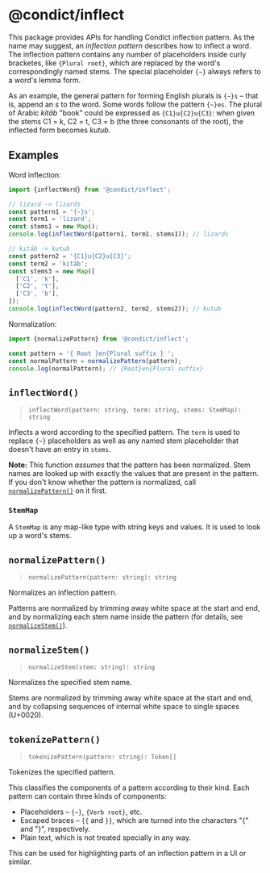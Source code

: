 # @condict/inflect

This package provides APIs for handling Condict inflection pattern. As the name may suggest, an _inflection pattern_ describes how to inflect a word. The inflection pattern contains any number of placeholders inside curly bracketes, like `{Plural root}`, which are replaced by the word's correspondingly named stems. The special placeholder `{~}` always refers to a word's lemma form.

As an example, the general pattern for forming English plurals is `{~}s` – that is, append an _s_ to the word. Some words follow the pattern `{~}es`. The plural of Arabic _kitāb_ "book" could be expressed as `{C1}u{C2}u{C3}`: when given the stems C1 = k, C2 = t, C3 = b (the three consonants of the root), the inflected form becomes _kutub_.

## Examples

Word inflection:

```javascript
import {inflectWord} from '@condict/inflect';

// lizard -> lizards
const pattern1 = '{~}s';
const term1 = 'lizard';
const stems1 = new Map();
console.log(inflectWord(pattern1, term1, stems1)); // lizards

// kitāb -> kutub
const pattern2 = '{C1}u{C2}u{C3}';
const term2 = 'kitāb';
const stems3 = new Map([
  ['C1', 'k'],
  ['C2', 't'],
  ['C3', 'b'],
]);
console.log(inflectWord(pattern2, term2, stems2)); // kutub
```

Normalization:

```javascript
import {normalizePattern} from '@condict/inflect';

const pattern = '{ Root }en{Plural suffix } ';
const normalPattern = normalizePattern(pattern);
console.log(normalPattern); // {Root}en{Plural suffix}
```

## `inflectWord()`

> `inflectWord(pattern: string, term: string, stems: StemMap): string`

Inflects a word according to the specified pattern. The `term` is used to replace `{~}` placeholders as well as any named stem placeholder that doesn't have an entry in `stems`.

**Note:** This function _assumes_ that the pattern has been normalized. Stem names are looked up with exactly the values that are present in the pattern. If you don't know whether the pattern is normalized, call [`normalizePattern()`](#normalizepattern) on it first.

### `StemMap`

A `StemMap` is any map-like type with string keys and values. It is used to look up a word's stems.

## `normalizePattern()`

> `normalizePattern(pattern: string): string`

Normalizes an inflection pattern.

Patterns are normalized by trimming away white space at the start and end, and by normalizing each stem name inside the pattern (for details, see [`normalizeStem()`](#normalizestem)).

## `normalizeStem()`

> `normalizeStem(stem: string): string`

Normalizes the specified stem name.

Stems are normalized by trimming away white space at the start and end, and by collapsing sequences of internal white space to single spaces (U+0020).

## `tokenizePattern()`

> `tokenizePattern(pattern: string): Token[]`

Tokenizes the specified pattern.

This classifies the components of a pattern according to their kind. Each pattern can contain three kinds of components:

* Placeholders – `{~}`, `{Verb root}`, etc.
* Escaped braces – `{{` and `}}`, which are turned into the characters "{" and "}", respectively.
* Plain text, which is not treated specially in any way.

This can be used for highlighting parts of an inflection pattern in a UI or similar.
